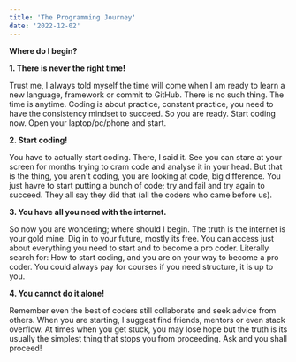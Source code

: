 ```yaml
---
title: 'The Programming Journey'
date: '2022-12-02'
---
```


**Where do I begin?**

**1. There is never the right time!**

Trust me, I always told myself the time will come when I am ready to learn a new language, framework or commit to GitHub. There is no such thing. The time is anytime. Coding is about practice, constant practice, you need to have the consistency mindset to succeed. So you are ready. Start coding now. Open your laptop/pc/phone and start.

**2. Start coding!**

You have to actually start coding. There, I said it. See you can stare at your screen for months trying to cram code and analyse it in your head. But that is the thing, you aren't coding, you are looking at code, big difference. You just havre to start putting a bunch of code; try and fail and try again to succeed. They all say they did that (all the coders who came before us).

**3. You have all you need with the internet.**

So now you are wondering; where should I begin. The truth is the internet is your gold mine. Dig in to your future, mostly its free. You can access just about everything you need to start and to become a pro coder. Literally search for: How to start coding, and you are on your way to become a pro coder. You could always pay for courses if you need structure, it is up to you.

**4. You cannot do it alone!**

Remember even the best of coders still collaborate and seek advice from others. When you are starting, I suggest find friends, mentors or even stack overflow. At times when you get stuck, you may lose hope but the truth is its usually the simplest thing that stops you from proceeding. Ask and you shall proceed!


